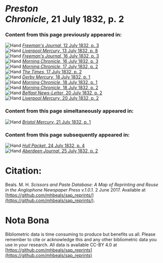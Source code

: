 # *Preston Chronicle*, 21 July 1832, p. 2  
  
### Content from this page previously appeared in:  
![Hand](http://scissorsandpaste.net/wp-content/uploads/2017/06/smallhandpointer.png) [*Freeman's Journal*, 12 July 1832, p. 3](https://mhbeals.github.io/sap_html/Freeman's-Journal/Freeman's-Journal-12-July-1832-p-3)  
![Hand](http://scissorsandpaste.net/wp-content/uploads/2017/06/smallhandpointer.png) [*Liverpool Mercury*, 13 July 1832, p. 8](https://mhbeals.github.io/sap_html/Liverpool-Mercury/Liverpool-Mercury-13-July-1832-p-8)  
![Hand](http://scissorsandpaste.net/wp-content/uploads/2017/06/smallhandpointer.png) [*Freeman's Journal*, 16 July 1832, p. 3](https://mhbeals.github.io/sap_html/Freeman's-Journal/Freeman's-Journal-16-July-1832-p-3)  
![Hand](http://scissorsandpaste.net/wp-content/uploads/2017/06/smallhandpointer.png) [*Morning Chronicle*, 16 July 1832, p. 3](https://mhbeals.github.io/sap_html/Morning-Chronicle/Morning-Chronicle-16-July-1832-p-3)  
![Hand](http://scissorsandpaste.net/wp-content/uploads/2017/06/smallhandpointer.png) [*Morning Chronicle*, 17 July 1832, p. 2](https://mhbeals.github.io/sap_html/Morning-Chronicle/Morning-Chronicle-17-July-1832-p-2)  
![Hand](http://scissorsandpaste.net/wp-content/uploads/2017/06/smallhandpointer.png) [*The Times*, 17 July 1832, p. 2](https://mhbeals.github.io/sap_html/The-Times/The-Times-17-July-1832-p-2)  
![Hand](http://scissorsandpaste.net/wp-content/uploads/2017/06/smallhandpointer.png) [*Derby Mercury*, 18 July 1832, p. 1](https://mhbeals.github.io/sap_html/Derby-Mercury/Derby-Mercury-18-July-1832-p-1)  
![Hand](http://scissorsandpaste.net/wp-content/uploads/2017/06/smallhandpointer.png) [*Morning Chronicle*, 18 July 1832, p. 1](https://mhbeals.github.io/sap_html/Morning-Chronicle/Morning-Chronicle-18-July-1832-p-1)  
![Hand](http://scissorsandpaste.net/wp-content/uploads/2017/06/smallhandpointer.png) [*Morning Chronicle*, 18 July 1832, p. 2](https://mhbeals.github.io/sap_html/Morning-Chronicle/Morning-Chronicle-18-July-1832-p-2)  
![Hand](http://scissorsandpaste.net/wp-content/uploads/2017/06/smallhandpointer.png) [*Belfast News-Letter*, 20 July 1832, p. 2](https://mhbeals.github.io/sap_html/Belfast-News-Letter/Belfast-News-Letter-20-July-1832-p-2)  
![Hand](http://scissorsandpaste.net/wp-content/uploads/2017/06/smallhandpointer.png) [*Liverpool Mercury*, 20 July 1832, p. 2](https://mhbeals.github.io/sap_html/Liverpool-Mercury/Liverpool-Mercury-20-July-1832-p-2)  
  
### Content from this page simeltaneously appeared in:  
![Hand](http://scissorsandpaste.net/wp-content/uploads/2017/06/smallhandpointer.png) [*Bristol Mercury*, 21 July 1832, p. 1](https://mhbeals.github.io/sap_html/Bristol-Mercury/Bristol-Mercury-21-July-1832-p-1)  
  
### Content from this page subsequently appeared in:  
![Hand](http://scissorsandpaste.net/wp-content/uploads/2017/06/smallhandpointer.png) [*Hull Packet*, 24 July 1832, p. 4](https://mhbeals.github.io/sap_html/Hull-Packet/Hull-Packet-24-July-1832-p-4)  
![Hand](http://scissorsandpaste.net/wp-content/uploads/2017/06/smallhandpointer.png) [*Aberdeen Journal*, 25 July 1832, p. 2](https://mhbeals.github.io/sap_html/Aberdeen-Journal/Aberdeen-Journal-25-July-1832-p-2)  


# Citation: 

Beals. M. H. *Scissors and Paste Database: A Map of Reprinting and Reuse in the Anglophone Newspaper Press v.1.0.1.* 2 June 2017. Available at [https://github.com/mhbeals/sap_reprints/](https://github.com/mhbeals/sap_reprints/). 

# Nota Bona

Bibliometric data is time consuming to produce but benefits us all. Please remember to cite or acknowledge this and any other bibliometric data you use in your research. All data is available CC-BY 4.0 at [https://github.com/mhbeals/sap_reprints](https://github.com/mhbeals/sap_reprints)